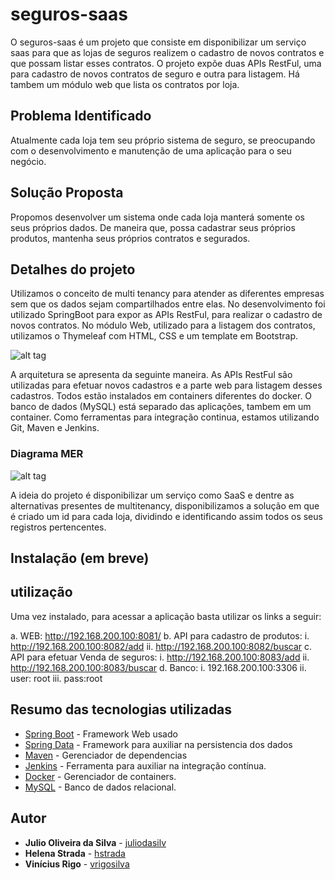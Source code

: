 # seguros-saas

O seguros-saas é um projeto que consiste em disponibilizar um serviço saas para que as lojas de seguros realizem o cadastro de novos contratos e que possam listar esses contratos.
O projeto expõe duas APIs RestFul, uma para cadastro de novos contratos de seguro e outra para listagem.
Há tambem um módulo web que lista os contratos por loja.

## Problema Identificado

Atualmente cada loja tem seu próprio sistema de seguro, se preocupando com o desenvolvimento e manutenção de uma aplicação para o seu negócio.

## Solução Proposta

Propomos desenvolver um sistema onde cada loja manterá somente os seus próprios dados. 
De maneira que, possa cadastrar seus próprios produtos, mantenha seus próprios contratos e segurados.

## Detalhes do projeto

Utilizamos o conceito de multi tenancy para atender as diferentes empresas sem que os dados sejam compartilhados entre elas.
No desenvolvimento foi utilizado SpringBoot para expor as APIs RestFul, para realizar o cadastro de novos contratos.
No módulo Web, utilizado para a listagem dos contratos, utilizamos o Thymeleaf com HTML, CSS e um template em Bootstrap.

![alt tag](https://raw.githubusercontent.com/juliodasilv/seguros-saas/master/files/architecture_diagram.png)

A  arquitetura se apresenta da seguinte maneira. 
As APIs RestFul são utilizadas para efetuar novos cadastros e a parte web para listagem desses cadastros. 
Todos estão instalados em containers diferentes do docker. O banco de dados (MySQL) está separado das aplicações, tambem em um container.
Como ferramentas para integração continua, estamos utilizando Git, Maven e Jenkins.

### Diagrama MER

![alt tag](https://raw.githubusercontent.com/juliodasilv/seguros-saas/master/files/mer.png)

A ideia do projeto é disponibilizar um serviço como SaaS e dentre as alternativas presentes de multitenancy, disponibilizamos a solução em que é criado um id para cada loja, dividindo e identificando assim todos os seus registros pertencentes.

## Instalação (em breve)

## utilização

Uma vez instalado, para acessar a aplicação basta utilizar os links a seguir:

a. WEB: http://192.168.200.100:8081/
b. API para cadastro de produtos:
i. http://192.168.200.100:8082/add
ii. http://192.168.200.100:8082/buscar
c. API para efetuar Venda de seguros:
i. http://192.168.200.100:8083/add
ii. http://192.168.200.100:8083/buscar
d. Banco:
i. 192.168.200.100:3306
ii. user: root
iii. pass:root

## Resumo das tecnologias utilizadas

* [Spring Boot](https://spring.io/projects/spring-boot) - Framework Web usado
* [Spring Data](https://spring.io/projects/spring-data) - Framework para auxiliar na persistencia dos dados
* [Maven](https://maven.apache.org/) - Gerenciador de dependencias
* [Jenkins](https://jenkins.io/) - Ferramenta para auxiliar na integração contínua.
* [Docker](https://www.docker.com/) - Gerenciador de containers.
* [MySQL](https://www.mysql.com/) - Banco de dados relacional.

## Autor

* **Julio Oliveira da Silva** - [juliodasilv](https://github.com/juliodasilv)
* **Helena Strada** - [hstrada](https://github.com/hstrada)
* **Vinícius Rigo** - [vrigosilva](https://github.com/vrigosilva)
